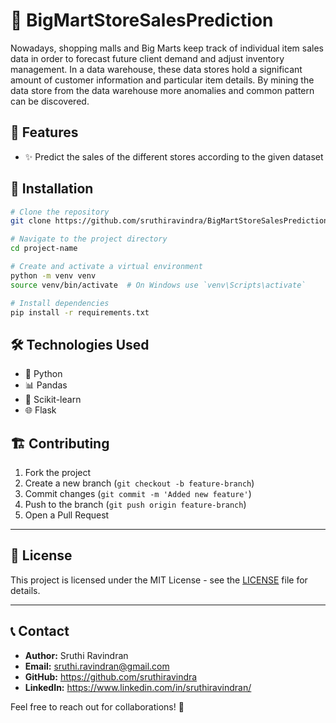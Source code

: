 # 📌 BigMartStoreSalesPrediction

Nowadays, shopping malls and Big Marts keep track of individual item sales data in order to forecast future client demand and adjust inventory management. In a data warehouse, these data stores hold a significant amount of customer information and particular item details. By mining the data store from the data warehouse more anomalies and common pattern can be discovered.

## 🚀 Features

- ✨ Predict the sales of the different stores according to the given dataset

## 📜 Installation
```bash
# Clone the repository
git clone https://github.com/sruthiravindra/BigMartStoreSalesPrediction.git

# Navigate to the project directory
cd project-name

# Create and activate a virtual environment
python -m venv venv
source venv/bin/activate  # On Windows use `venv\Scripts\activate`

# Install dependencies
pip install -r requirements.txt
```

## 🛠️ Technologies Used

- 🐍 Python
- 📊 Pandas
- 🔮 Scikit-learn
- 🌐 Flask

## 🏗️ Contributing

1. Fork the project
2. Create a new branch (`git checkout -b feature-branch`)
3. Commit changes (`git commit -m 'Added new feature'`)
4. Push to the branch (`git push origin feature-branch`)
5. Open a Pull Request

---

## 📝 License

This project is licensed under the MIT License - see the [LICENSE](LICENSE) file for details.

---

## 📞 Contact

- **Author:** Sruthi Ravindran
- **Email:** sruthi.ravindran@gmail.com
- **GitHub:** https://github.com/sruthiravindra
- **LinkedIn:** https://www.linkedin.com/in/sruthiravindran/

Feel free to reach out for collaborations! 🚀

